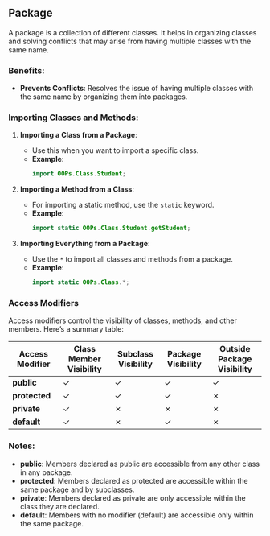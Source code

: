 ## Package
A package is a collection of different classes. It helps in organizing classes and solving conflicts that may arise from having multiple classes with the same name.

### Benefits:
- **Prevents Conflicts**: Resolves the issue of having multiple classes with the same name by organizing them into packages.

### Importing Classes and Methods:

1. **Importing a Class from a Package**:
    - Use this when you want to import a specific class.
    - **Example**:
      ```java
      import OOPs.Class.Student;
      ```

2. **Importing a Method from a Class**:
    - For importing a static method, use the `static` keyword.
    - **Example**:
      ```java
      import static OOPs.Class.Student.getStudent;
      ```

3. **Importing Everything from a Package**:
    - Use the `*` to import all classes and methods from a package.
    - **Example**:
      ```java
      import static OOPs.Class.*;
      ```

### Access Modifiers
Access modifiers control the visibility of classes, methods, and other members. Here’s a summary table:

| Access Modifier | Class Member Visibility | Subclass Visibility | Package Visibility | Outside Package Visibility |
|------------------|------------------------|---------------------|--------------------|----------------------------|
| **public**       | ✓                      | ✓                   | ✓                  | ✓                          |
| **protected**    | ✓                      | ✓                   | ✓                  | ✗                          |
| **private**      | ✓                      | ✗                   | ✗                  | ✗                          |
| **default**      | ✓                      | ✗                   | ✓                  | ✗                          |

### Notes:
- **public**: Members declared as public are accessible from any other class in any package.
- **protected**: Members declared as protected are accessible within the same package and by subclasses.
- **private**: Members declared as private are only accessible within the class they are declared.
- **default**: Members with no modifier (default) are accessible only within the same package.
